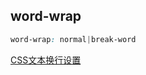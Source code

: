 ## word-wrap
```css
word-wrap: normal|break-word
```

[CSS文本换行设置](https://blog.csdn.net/The_Light_/article/details/97618386)